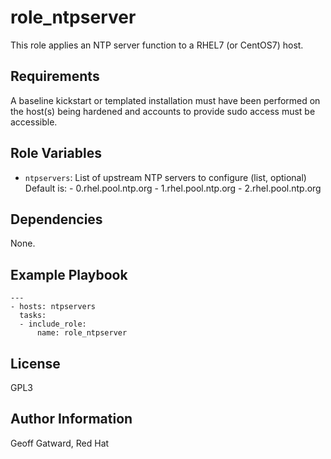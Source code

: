role_ntpserver
=========

This role applies an NTP server function to a RHEL7 (or CentOS7) host.

Requirements
------------

A baseline kickstart or templated installation must have been performed on the host(s) being hardened
and accounts to provide sudo access must be accessible.

Role Variables
--------------

* `ntpservers`: List of upstream NTP servers to configure (list, optional)
      Default is:
        - 0.rhel.pool.ntp.org
        - 1.rhel.pool.ntp.org
        - 2.rhel.pool.ntp.org


Dependencies
------------

None.

Example Playbook
----------------

    ---
    - hosts: ntpservers
      tasks:
      - include_role:
          name: role_ntpserver


License
-------

GPL3

Author Information
------------------

Geoff Gatward, Red Hat
